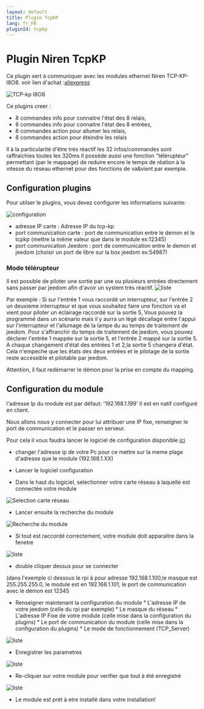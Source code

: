 ```yaml
---
layout: default
title: Plugin TcpKP
lang: fr_FR
pluginId: tcpkp
---
```


# Plugin Niren TcpKP

Ce plugin sert à communiquer avec les modules ethernet Niren TCP-KP-I8O8.
voir lien d'achat :[aliexpress][]

![TCP-kp I8O8](https://lefilliatre.github.io/lefilliatre-documentation/tcpkp/sources/niren.png)

Ce plugins creer :
- 8 commandes info pour connaitre l'état des 8 relais,
- 8 commandes info pour connaitre l'état des 8 entrées,
- 8 commandes action pour allumer les relais,
- 8 commandes action pour éteindre les relais

Il à la particularité d'être trés réactif les 32 infos/commandes sont raffraichies toutes les 320ms
Il posséde aussi une fonction "télérupteur" permettant (par le mappage) de reduire encore le temps de réation à la vitesse du réseau ethernet pour des fonctions de va&vient par exemple.

## Configuration plugins

Pour utilser le plugins, vous devez configurer les informations suivante:

![configuration](https://lefilliatre.github.io/lefilliatre-documentation/tcpkp/sources/configurationPlugins.png)

- adresse IP carte : Adresse IP du tcp-kp
- port communication carte : port de communication entre le demon et le tcpkp (mettre la même valeur que dans le module ex:12345)
- port communication Jeedom : port de communication entre le demon et jeedom (choisir un port de libre sur la box jeedom ex:54987)

### Mode télérupteur

Il est possible de piloter une sortie par une ou plusieurs entrées directement sans passer par jeedom afin d'avoir un system trés réactif.
![liste](https://lefilliatre.github.io/tcpkp/lefilliatre-documentation/sources/mapping.png)

Par exemple :
Si sur l'entrée 1 vous raccordé un interrupteur, sur l'entrée 2 un deuxieme interrupteur et que vous souhaitez faire une fonction va et vient pour piloter un éclairage raccordé sur la sortie 5,
Vous pouvez la programmé dans un scénario mais il y aurra un légé décallage entre l'appui sur l'interrupteur et l'allumage de la lampe du au temps de traitement de jeedom.
Pour s'affranchir du temps de traitement de jeedom, vous pouvez déclarer l'entrée 1 mappée sur la sortie 5, et l'entrée 2 mappé sur la sortie 5.
A chaque changement d'état des entrées 1 et 2,la sortie 5 changera d'état.
Cela n'empeche que les états des deux entrées et le pilotage de la sortie reste accessible et pilotable par jeedom.

Attention, il faut redémarrer le démon pour la prise en compte du mapping.

## Configuration du module

l'adresse Ip du module est par défaut: '192.168.1.199'
Il est en natif configuré en client.

Nous allons nous y connecter pour lui attribuer une IP fixe, renseigner le port de communication et le passer en serveur.

Pour cela il vous faudra lancer le logiciel de configuration disponible [ici][]

- changer l'adresse ip de votre Pc pour ce mettre sur la meme plage d'adresse que le module (192.168.1.XX)

- Lancer le logiciel configuration

- Dans le haut du logiciel, selectionner votre carte réseau à laquelle est connectée votre module

![Selection carte réseau](https://lefilliatre.github.io/lefilliatre-documentation/tcpkp/sources/selectCarte.png)

- Lancer ensuite la recherche du module

![Recherche du module](https://lefilliatre.github.io/lefilliatre-documentation/tcpkp/sources/recherche.png)

- Si tout est raccordé correctement, votre module doit apparaitre dans la fenetre

![liste](https://lefilliatre.github.io/lefilliatre-documentation/tcpkp/sources/liste.png)

- double cliquer dessus pour se connecter

(dans l'exemple ci dessous le rpi à pour adresse 192.168.1.100,le masque est 255.255.255.0, le module est en 192.168.1.101, le port de communication avec le démon est 12345
- Renseigner maintenant la configuration du module
	° L'adresse IP de votre jeedom (celle du rpi par exemple)
	° Le masque du réseau
	° L'adresse IP Fixe de votre module (celle mise dans la configuration du plugins)
	° Le port de communication du module (celle mise dans la configuration du plugins)
	° Le mode de fonctionnement (TCP_Server)
	
![liste](https://lefilliatre.github.io/lefilliatre-documentation/tcpkp/sources/param.png)

- Enregistrer les parametres

![liste](https://lefilliatre.github.io/lefilliatre-documentation/tcpkp/sources/enregistre.png)


- Re-cliquer sur votre module pour verifier que tout à été enregistré

![liste](https://lefilliatre.github.io/lefilliatre-documentation/tcpkp/sources/liste.png)

- Le module est prét à etre installé dans votre installation!


[aliexpress]: https://fr.aliexpress.com/item/33005606116.html?spm=a2g0o.seodetail.topbuy.1.2d4f5bf3IYMFA2 "aliexpress"
[ici]: https://lefilliatre.github.io/lefilliatre-documentation/tcpkp/sources/logiciel%20de%20configuration.zip "archive logiciel"
